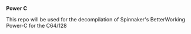 **Power C**

This repo will be used for the decompilation of Spinnaker's BetterWorking Power-C for the C64/128

